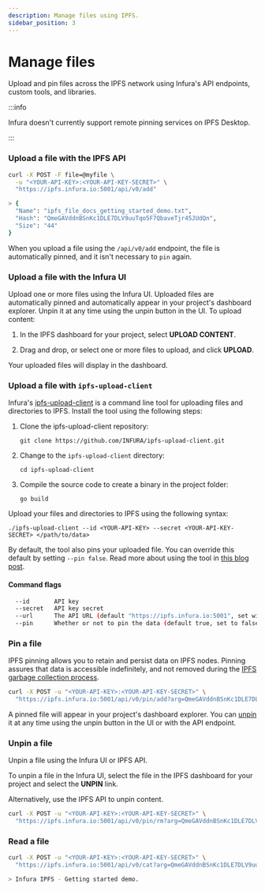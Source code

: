 ```yaml
---
description: Manage files using IPFS.
sidebar_position: 3
---
```


# Manage files

Upload and pin files across the IPFS network using Infura's API endpoints, custom tools, and libraries.

:::info

Infura doesn't currently support remote pinning services on IPFS Desktop.

:::

### Upload a file with the IPFS API

```bash
curl -X POST -F file=@myfile \
  -u "<YOUR-API-KEY>:<YOUR-API-KEY-SECRET>" \
  "https://ipfs.infura.io:5001/api/v0/add"

> {
  "Name": "ipfs_file_docs_getting_started_demo.txt",
  "Hash": "QmeGAVddnBSnKc1DLE7DLV9uuTqo5F7QbaveTjr45JUdQn",
  "Size": "44"
}
```

When you upload a file using the `/api/v0/add` endpoint, the file is automatically pinned, and it isn't necessary to `pin` again.

### Upload a file with the Infura UI

Upload one or more files using the Infura UI. Uploaded files are automatically pinned and automatically appear in your project's dashboard explorer. Unpin it at any time using the unpin button in the UI. To upload content:

1. In the IPFS dashboard for your project, select **UPLOAD CONTENT**.

2. Drag and drop, or select one or more files to upload, and click **UPLOAD**.

Your uploaded files will display in the dashboard.

### Upload a file with `ipfs-upload-client`

Infura's [ipfs-upload-client](https://github.com/INFURA/ipfs-upload-client) is a command line tool for uploading files and directories to IPFS. Install the tool using the following steps:

1. Clone the ipfs-upload-client repository:

   ```
   git clone https://github.com/INFURA/ipfs-upload-client.git
   ```

2. Change to the `ipfs-upload-client` directory:

   ```
   cd ipfs-upload-client
   ```

3. Compile the source code to create a binary in the project folder:

   ```
   go build
   ```

Upload your files and directories to IPFS using the following syntax:

```
./ipfs-upload-client --id <YOUR-API-KEY> --secret <YOUR-API-KEY-SECRET> </path/to/data>
```

By default, the tool also pins your uploaded file. You can override this default by setting `--pin false`. Read more
about using the tool in [this blog post](https://blog.infura.io/ipfs-file-upload-client-tool/).

#### Command flags

```bash
  --id       API key
  --secret   API key secret
  --url      The API URL (default "https://ipfs.infura.io:5001", set with --url <CUSTOM_URL>)
  --pin      Whether or not to pin the data (default true, set to false with --pin=false)
```

### Pin a file

IPFS pinning allows you to retain and persist data on IPFS nodes. Pinning assures that data is accessible indefinitely, and
not removed during the [IPFS garbage collection process](https://docs.ipfs.io/concepts/persistence/#garbage-collection).

```bash
curl -X POST -u "<YOUR-API-KEY>:<YOUR-API-KEY-SECRET>" \
  "https://ipfs.infura.io:5001/api/v0/pin/add?arg=QmeGAVddnBSnKc1DLE7DLV9uuTqo5F7QbaveTjr45JUdQn"
```

A pinned file will appear in your project's dashboard explorer. You can [unpin](manage-files.md#unpin-a-file) it at any
time using the unpin button in the UI or with the API endpoint.

### Unpin a file

Unpin a file using the Infura UI or IPFS API.

To unpin a file in the Infura UI, select the file in the IPFS dashboard for your project and select the **UNPIN** link.

Alternatively, use the IPFS API to unpin content.

```bash
curl -X POST -u "<YOUR-API-KEY>:<YOUR-API-KEY-SECRET>" \
  "https://ipfs.infura.io:5001/api/v0/pin/rm?arg=QmeGAVddnBSnKc1DLE7DLV9uuTqo5F7QbaveTjr45JUdQn"
```

### Read a file

```bash
curl -X POST -u "<YOUR-API-KEY>:<YOUR-API-KEY-SECRET>" \
  "https://ipfs.infura.io:5001/api/v0/cat?arg=QmeGAVddnBSnKc1DLE7DLV9uuTqo5F7QbaveTjr45JUdQn"

> Infura IPFS - Getting started demo.
```
